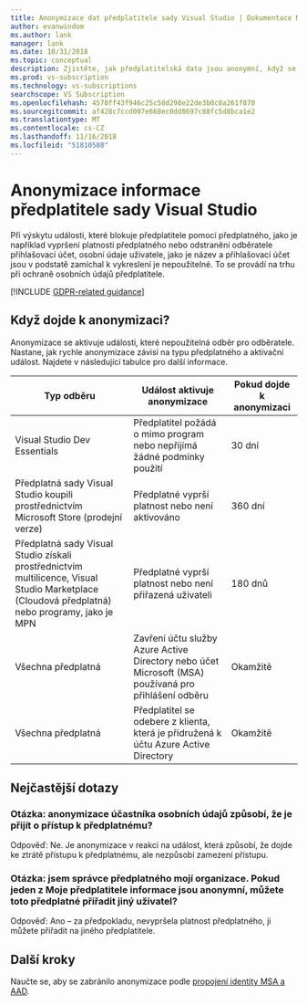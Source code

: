 ```yaml
---
title: Anonymizace dat předplatitele sady Visual Studio | Dokumentace Microsoftu
author: evanwindom
ms.author: lank
manager: lank
ms.date: 10/31/2018
ms.topic: conceptual
description: Zjistěte, jak předplatitelská data jsou anonymní, když se ztratí přístup k předplatným.
ms.prod: vs-subscription
ms.technology: vs-subscriptions
searchscope: VS Subscription
ms.openlocfilehash: 4570ff43f946c25c50d298e22de3b0c8a261f870
ms.sourcegitcommit: af428c7ccd007e668ec0dd8697c88fc5d8bca1e2
ms.translationtype: MT
ms.contentlocale: cs-CZ
ms.lasthandoff: 11/16/2018
ms.locfileid: "51810588"
---
```

# <a name="anonymization-of-visual-studio-subscriber-information"></a>Anonymizace informace předplatitele sady Visual Studio

Při výskytu události, které blokuje předplatitele pomocí předplatného, jako je například vypršení platnosti předplatného nebo odstranění odběratele přihlašovací účet, osobní údaje uživatele, jako je název a přihlašovací účet jsou v podstatě zamíchal k vykreslení je nepoužitelné.  To se provádí na trhu při ochraně osobních údajů předplatitele.

[!INCLUDE [GDPR-related guidance](includes/gdpr-intro-sentence.md)]

## <a name="when-does-anonymization-occur"></a>Když dojde k anonymizaci?

Anonymizace se aktivuje události, které nepoužitelná odběr pro odběratele.  Nastane, jak rychle anonymizace závisí na typu předplatného a aktivační událost. Najdete v následující tabulce pro další informace.

| Typ odběru                                                                                                                       | Událost aktivuje anonymizace                                                                                                     | Pokud dojde k anonymizaci |
|-----------------------------------------------------------------------------------------------------------------------------------------|------------------------------------------------------------------------------------------------------------|---------------------------|
| Visual Studio Dev Essentials                                                                                                            | Předplatitel požádá o mimo program nebo nepřijímá žádné podmínky použití                                    | 30 dní               |
| Předplatná sady Visual Studio koupili prostřednictvím Microsoft Store (prodejní verze)                                                                      | Předplatné vyprší platnost nebo není aktivováno                                                                   | 360 dní                  |
| Předplatná sady Visual Studio získali prostřednictvím multilicence, Visual Studio Marketplace (Cloudová předplatná) nebo programy, jako je MPN | Předplatné vyprší platnost nebo není přiřazená uživateli                                                          | 180 dnů                  |
| Všechna předplatná                                                                                                                       | Zavření účtu služby Azure Active Directory nebo účet Microsoft (MSA) používaná pro přihlášení odběru | Okamžitě               |
| Všechna předplatná                                                                                                                       | Předplatitel se odebere z klienta, která je přidružená k účtu Azure Active Directory                                | Okamžitě               |

## <a name="faq"></a>Nejčastější dotazy

### <a name="q--does-the-anonymization-of-the-subscribers-personal-information-cause-them-to-lose-access-to-the-subscription"></a>Otázka: anonymizace účastníka osobních údajů způsobí, že je přijít o přístup k předplatnému?
Odpověď: Ne.  Je anonymizace v reakci na událost, která způsobí, že dojde ke ztrátě přístupu k předplatnému, ale nezpůsobí zamezení přístupu.

### <a name="q--im-an-administrator-for-my-organizations-subscriptions--if-one-of-my-subscribers-information-is-anonymized-can-that-subscription-be-reassigned-to-another-user"></a>Otázka: jsem správce předplatného mojí organizace.  Pokud jeden z Moje předplatitele informace jsou anonymní, můžete toto předplatné přiřadit jiný uživatel?
Odpověď: Ano – za předpokladu, nevypršela platnost předplatného, ji můžete přiřadit na jiného předplatitele.

## <a name="next-steps"></a>Další kroky

Naučte se, aby se zabránilo anonymizace podle [propojení identity MSA a AAD](/azure/active-directory/b2b/add-users-administrator).
